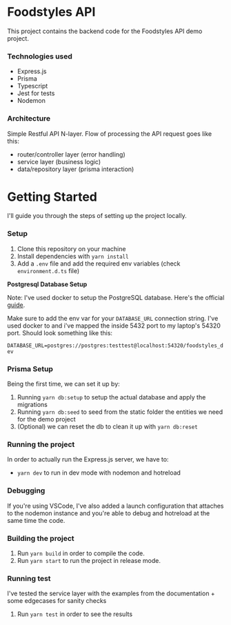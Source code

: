 # Foodstyles API

This project contains the backend code for the Foodstyles API demo project.

### Technologies used

- Express.js
- Prisma
- Typescript
- Jest for tests
- Nodemon

### Architecture

Simple Restful API N-layer. Flow of processing the API request goes like this:

- router/controller layer (error handling)
- service layer (business logic)
- data/repository layer (prisma interaction)

# Getting Started

I'll guide you through the steps of setting up the project locally.

### Setup

1. Clone this repository on your machine
2. Install dependencies with `yarn install`
3. Add a `.env` file and add the required env variables (check `environment.d.ts` file)

**Postgresql Database Setup**

Note: I've used docker to setup the PostgreSQL database. Here's the official [guide](https://www.docker.com/blog/how-to-use-the-postgres-docker-official-image/).

Make sure to add the env var for your `DATABASE_URL` connection string. I've used docker to and i've mapped the inside 5432 port to my laptop's 54320 port. Should look something like this:

`DATABASE_URL=postgres://postgres:testtest@localhost:54320/foodstyles_dev`

### Prisma Setup

Being the first time, we can set it up by:

1. Running `yarn db:setup` to setup the actual database and apply the migrations
2. Running `yarn db:seed` to seed from the static folder the entities we need for the demo project
3. (Optional) we can reset the db to clean it up with `yarn db:reset`

### Running the project

In order to actually run the Express.js server, we have to:

- `yarn dev` to run in dev mode with nodemon and hotreload

### Debugging

If you're using VSCode, I've also added a launch configuration that attaches to the nodemon instance and you're able to debug and hotreload at the same time the code.

### Building the project

1. Run `yarn build` in order to compile the code.
2. Run `yarn start` to run the project in release mode.

### Running test

I've tested the service layer with the examples from the documentation + some edgecases for sanity checks

1. Run `yarn test` in order to see the results
